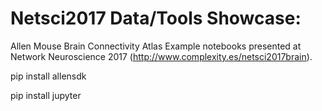 # Netsci2017 Data/Tools Showcase: 
Allen Mouse Brain Connectivity Atlas
Example notebooks presented at Network Neuroscience 2017 (http://www.complexity.es/netsci2017brain).

pip install allensdk

pip install jupyter
